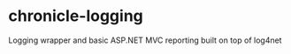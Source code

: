 chronicle-logging
=================

Logging wrapper and basic ASP.NET MVC reporting built on top of log4net
